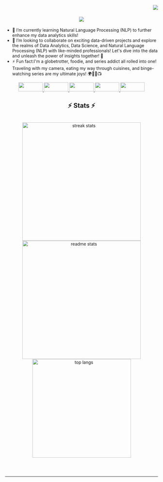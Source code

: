 <img align="right" src="https://visitor-badge.laobi.icu/badge?page_id=gryffin31.gryffin31" />                 

<!--
**gryffin31/gryffin31** is a ✨ _special_ ✨ repository because its `README.md` (this file) appears on your GitHub profile.

Here are some ideas to get you started:

- 🔭 I’m currently working on ...
- 🌱 I’m currently learning ...
- 👯 I’m looking to collaborate on ...
- 🤔 I’m looking for help with ...
- 💬 Ask me about ...
- 📫 How to reach me: ...
- 😄 Pronouns: ...
- ⚡ Fun fact: ...
-->

<h1 align="center">
    <img src="https://readme-typing-svg.herokuapp.com/?font=Righteous&size=35&center=true&vCenter=true&width=500&height=70&duration=4000&lines=Hi+There!+👋;+I'm+Aishwarya!;&color=3D246C" />
</h1>

- 🌱 I’m currently learning Natural Language Processing (NLP) to further enhance my data analytics skills!
- 👯 I’m looking to collaborate on exciting data-driven projects and explore the realms of Data Analytics, Data Science, and Natural Language Processing (NLP) with like-minded professionals! Let's dive into the data and unleash the power of insights together! 🚀
- ⚡ Fun fact:I'm a globetrotter, foodie, and series addict all rolled into one! Traveling with my camera, eating my way through cuisines, and binge-watching series are my ultimate joys! 🌍📸🍔📺

<div align="center">
  <a href="mailto:patnaik.aishwarya99@gmail.com">
    <img src="https://img.shields.io/badge/Gmail-333333?style=for-the-badge&logo=gmail&logoColor=red" width="80" height="30" />
  </a>
  <a href="https://www.linkedin.com/in/pattnaik-aishwarya-950b57282/" target="_blank">
    <img src="https://img.shields.io/badge/LinkedIn-0077B5?style=for-the-badge&logo=linkedin&logoColor=white" target="_blank" width="80" height="30" />
  </a>
  <a href="https://app.mavenanalytics.io/projects" target="_blank">
    <img src="https://img.shields.io/badge/Portfolio-FF5722?style=for-the-badge&logo=todoist&logoColor=white" target="_blank" width="80" height="30" />
  </a>
  <a href="https://medium.com/@aishwarya.pattnaik224" target="_blank">
    <img src="https://img.shields.io/badge/Medium-12100E?style=for-the-badge&logo=medium&logoColor=white" width="80" height="30" />
  </a>
  <a href="https://maps.app.goo.gl/HEv82ebaSnUsHhxr5" target="_blank">
    <img src="https://img.shields.io/badge/Google%20Maps-4285F4?style=for-the-badge&logo=google-maps&logoColor=white" width="80" height="30" />
  </a>
</div>

<h2 align="center">⚡ Stats ⚡</h2>
<br>
<div align="center">
  <img width="390" src="https://streak-stats.demolab.com/?user=gryffin31&count_private=true&theme=react&border_radius=10" alt="streak stats"/>
  <img width="390" src="https://github-readme-stats-gryffin31.vercel.app/api?username=gryffin31&count_private=true&show_icons=true&theme=react&rank_icon=github&border_radius=10" alt="readme stats" />
  <br/>
  <img width="325" align="center" src="https://github-readme-stats-gryffin31.vercel.app/api/top-langs/?username=gryffin31&hide=HTML&langs_count=8&layout=compact&theme=react&border_radius=10&size_weight=0.5&count_weight=0.5&exclude_repo=github-readme-stats" alt="top langs" />
</div>

<br/><br/>
<hr/>

